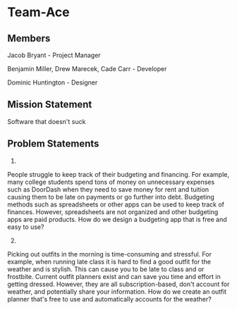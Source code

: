# Team-Ace

## Members
Jacob Bryant - Project Manager

Benjamin Miller, Drew Marecek, Cade Carr - Developer

Dominic Huntington - Designer

## Mission Statement
Software that doesn't suck

## Problem Statements

1.
People struggle to keep track of their budgeting and financing. For example, many college students spend tons of money on unnecessary expenses such as DoorDash when they need to save money for rent and tuition causing them to be late on payments or go further into debt. Budgeting methods such as spreadsheets or other apps can be used to keep track of finances. However, spreadsheets are not organized and other budgeting apps are paid products. How do we design a budgeting app that is free and easy to use?

2.
Picking out outfits in the morning is time-consuming and stressful. For example, when running late class it is hard to find a good outfit for the weather and is stylish. This can cause you to be late to class and or frostbite. Current outfit planners exist and can save you time and effort in getting dressed. However, they are all subscription-based, don't account for weather, and potentially share your information. How do we create an outfit planner that's free to use and automatically accounts for the weather?
